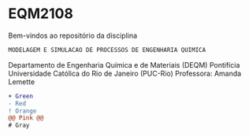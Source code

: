 # EQM2108


Bem-vindos ao repositório da disciplina 
```diff 
MODELAGEM E SIMULACAO DE PROCESSOS DE ENGENHARIA QUIMICA
```
Departamento de Engenharia Química e de Materiais (DEQM)
Pontifícia Universidade Católica do Rio de Janeiro (PUC-Rio)
Professora: Amanda Lemette

```diff
+ Green
- Red
! Orange
@@ Pink @@
# Gray
```
